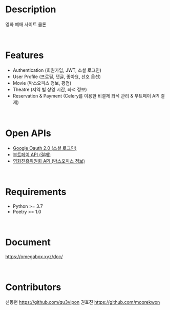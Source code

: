 # Description
영화 예매 사이트 클론

<br>

# Features
- Authentication (회원가입, JWT, 소셜 로그인)
- User Profile (프로필, 댓글, 좋아요, 선호 옵션)
- Movie (박스오피스 정보, 평점)
- Theatre (지역 별 상영 시간, 좌석 정보)
- Reservation & Payment (Celery를 이용한 비결제 좌석 관리 & 부트페이 API 결제)

<br>

# Open APIs
- [Google Oauth 2.0 (소셜 로그인)](https://developers.google.com/identity/protocols/oauth2)
- [부트페이 API (결제)](https://docs.bootpay.co.kr/)
- [영화진흥위원회 API (박스오피스 정보)](http://www.kobis.or.kr/kobisopenapi/homepg/main/main.do)

<br>

# Requirements
- Python >= 3.7
- Poetry >= 1.0

<br>

# Document
https://omegabox.xyz/doc/

<br>

# Contributors
신동현 https://github.com/qu3vipon 권효진 https://github.com/moorekwon

<br>
